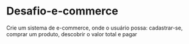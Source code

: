 # Desafio-e-commerce
Crie um sistema de e-commerce, onde o usuário possa: cadastrar-se, comprar um produto, descobrir o valor total e pagar
